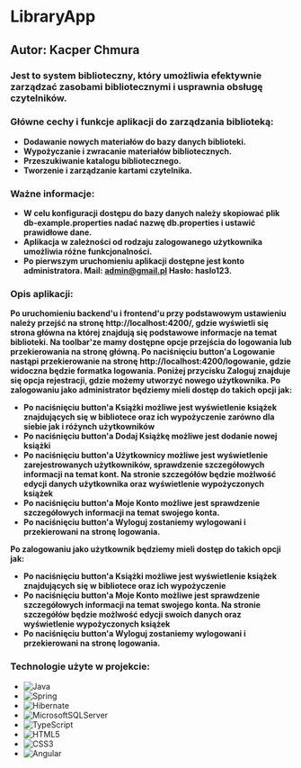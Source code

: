 # LibraryApp
## Autor: Kacper Chmura

### Jest to system biblioteczny, który umożliwia efektywnie zarządzać zasobami bibliotecznymi i usprawnia obsługę czytelników.

### Główne cechy i funkcje aplikacji do zarządzania biblioteką:
* **Dodawanie nowych materiałów do bazy danych biblioteki.**
* **Wypożyczanie i zwracanie materiałów bibliotecznych.**
* **Przeszukiwanie katalogu bibliotecznego.**
* **Tworzenie i zarządzanie kartami czytelnika.**

### Ważne informacje:
* **W celu konfiguracji dostępu do bazy danych należy skopiować plik db-example.properties nadać nazwę db.properties i ustawić prawidłowe dane.**
* **Aplikacja w zależności od rodzaju zalogowanego użytkownika umożliwia różne funkcjonalności.**
* **Po pierwszym uruchomieniu aplikacji dostępne jest konto administratora. Mail: admin@gmail.pl Hasło: haslo123.**

### Opis aplikacji:
**Po uruchomieniu backend'u i frontend'u przy podstawowym ustawieniu należy przejść na stronę http://localhost:4200/, gdzie wyświetli się strona główna na której znajdują się podstawowe informacje na temat biblioteki. Na toolbar'ze mamy dostępne opcje przejścia do logowania lub przekierowania na stronę główną. Po naciśnięciu button'a Logowanie nastąpi przekierowanie na stronę http://localhost:4200/logowanie, gdzie widoczna będzie formatka logowania. Poniżej przycisku Zaloguj znajduje się opcja rejestracji, gdzie możemy utworzyć nowego użytkownika. 
Po zalogowaniu jako administrator będziemy mieli dostęp do takich opcji jak:**
* **Po naciśnięciu button'a Książki możliwe jest wyświetlenie książek znajdujących się w bibliotece oraz ich wypożyczenie zarówno dla siebie jak i różynch użytkowników**
* **Po naciśnięciu button'a Dodaj Książkę możliwe jest dodanie nowej książki**
* **Po naciśnięciu button'a Użytkownicy możliwe jest wyświetlenie zarejestrowanych użytkowników, sprawdzenie szczegółowych informacji na temat kont. Na stronie szczegółów będzie możlwość edycji danych użytkownika oraz wyświetlenie wypożyczonych książek**
* **Po naciśnięciu button'a Moje Konto możliwe jest sprawdzenie szczegółowych informacji na temat swojego konta.**
* **Po naciśnięciu button'a Wyloguj zostaniemy wylogowani i przekierowani na stronę logowania.**

**Po zalogowaniu jako użytkownik będziemy mieli dostęp do takich opcji jak:**
* **Po naciśnięciu button'a Książki możliwe jest wyświetlenie książek znajdujących się w bibliotece oraz ich wypożyczenie**
* **Po naciśnięciu button'a Moje Konto możliwe jest sprawdzenie szczegółowych informacji na temat swojego konta. Na stronie szczegółów będzie możlwość edycji swoich danych oraz wyświetlenie wypożyczonych książek**
* **Po naciśnięciu button'a Wyloguj zostaniemy wylogowani i przekierowani na stronę logowania.**

### Technologie użyte w projekcie:
* ![Java](https://img.shields.io/badge/java-%23ED8B00.svg?style=for-the-badge&logo=java&logoColor=white)  
* ![Spring](https://img.shields.io/badge/spring-%236DB33F.svg?style=for-the-badge&logo=spring&logoColor=white) 
* ![Hibernate](https://img.shields.io/static/v1?style=for-the-badge&message=Hibernate&color=59666C&logo=Hibernate&logoColor=FFFFFF&label=) 
* ![MicrosoftSQLServer](https://img.shields.io/badge/Microsoft%20SQL%20Sever-CC2927?style=for-the-badge&logo=microsoft%20sql%20server&logoColor=white)
* ![TypeScript](https://img.shields.io/badge/TypeScript-007ACC?style=for-the-badge&logo=typescript&logoColor=white)
* ![HTML5](https://img.shields.io/badge/html5-%23E34F26.svg?style=for-the-badge&logo=html5&logoColor=white) 
* ![CSS3](https://img.shields.io/badge/css3-%231572B6.svg?style=for-the-badge&logo=css3&logoColor=white)
* ![Angular](https://img.shields.io/badge/Angular-DD0031?style=for-the-badge&logo=angular&logoColor=white)
